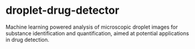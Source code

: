 # droplet-drug-detector
Machine learning powered analysis of microscopic droplet images for substance identification and quantification, aimed at potential applications in drug detection.
